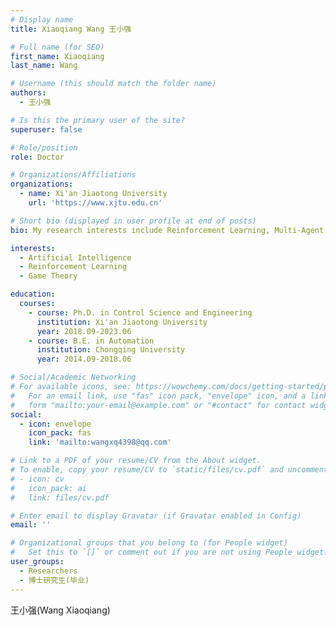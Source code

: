```yaml
---
# Display name
title: Xiaoqiang Wang 王小强

# Full name (for SEO)
first_name: Xiaoqiang
last_name: Wang

# Username (this should match the folder name)
authors:
  - 王小强

# Is this the primary user of the site?
superuser: false

# Role/position
role: Doctor

# Organizations/Affiliations
organizations:
  - name: Xi'an Jiaotong University
    url: 'https://www.xjtu.edu.cn'

# Short bio (displayed in user profile at end of posts)
bio: My research interests include Reinforcement Learning, Multi-Agent Learning.

interests:
  - Artificial Intelligence
  - Reinforcement Learning
  - Game Theory

education:
  courses:
    - course: Ph.D. in Control Science and Engineering
      institution: Xi'an Jiaotong University
      year: 2018.09-2023.06
    - course: B.E. in Automation
      institution: Chongqing University
      year: 2014.09-2018.06

# Social/Academic Networking
# For available icons, see: https://wowchemy.com/docs/getting-started/page-builder/#icons
#   For an email link, use "fas" icon pack, "envelope" icon, and a link in the
#   form "mailto:your-email@example.com" or "#contact" for contact widget.
social:
  - icon: envelope
    icon_pack: fas
    link: 'mailto:wangxq4398@qq.com'

# Link to a PDF of your resume/CV from the About widget.
# To enable, copy your resume/CV to `static/files/cv.pdf` and uncomment the lines below.
# - icon: cv
#   icon_pack: ai
#   link: files/cv.pdf

# Enter email to display Gravatar (if Gravatar enabled in Config)
email: ''

# Organizational groups that you belong to (for People widget)
#   Set this to `[]` or comment out if you are not using People widget.
user_groups:
  - Researchers
  - 博士研究生(毕业)
---
```


王小强(Wang Xiaoqiang)
